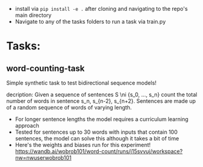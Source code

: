 - install via `pip install -e .` after cloning and navigating to the repo's main directory
- Navigate to any of the tasks folders to run a task via train.py

# Tasks:
## word-counting-task

Simple synthetic task to test bidirectional sequence models!

decription:
Given a sequence of sentences S \ni {s_0, ..., s_n} count the total number of words in sentence s_n, s_{n-2}, s_{n+2}. Sentences are made up of a random sequence of words of varying length.

- For longer sentence lengths the model requires a curriculum learning approach
- Tested for sentences up to 30 words with inputs that contain 100 sentences, the model can solve this although it takes a bit of time
- Here's the weights and biases run for this experiment! https://wandb.ai/wobrob101/word-count/runs/j15svvuj/workspace?nw=nwuserwobrob101
